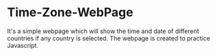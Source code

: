 # Time-Zone-WebPage
It's a simple webpage which will show the time and date of different countries if any country is selected. The webpage is created to practice Javascript.
